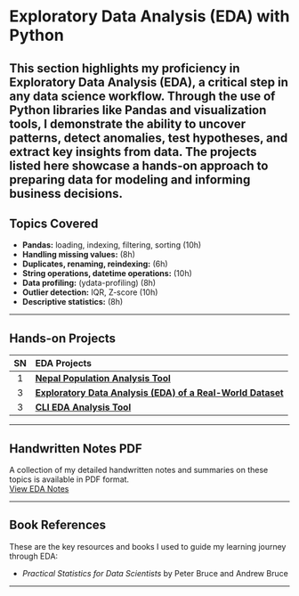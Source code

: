 
# Exploratory Data Analysis (EDA) with Python

This section highlights my proficiency in Exploratory Data Analysis (EDA), a critical step in any data science workflow. Through the use of Python libraries like Pandas and visualization tools, I demonstrate the ability to uncover patterns, detect anomalies, test hypotheses, and extract key insights from data. The projects listed here showcase a hands-on approach to preparing data for modeling and informing business decisions.
---

## Topics Covered

- **Pandas:** loading, indexing, filtering, sorting (10h)
- **Handling missing values:** (8h)
- **Duplicates, renaming, reindexing:** (6h)
- **String operations, datetime operations:** (10h)
- **Data profiling:** (ydata-profiling) (8h)
- **Outlier detection:** IQR, Z-score (10h)
- **Descriptive statistics:** (8h)

---

## Hands-on Projects

| SN | EDA Projects |
|:---:|:---|
| 1 | **[Nepal Population Analysis Tool](https://github.com/DhawaDG/Nepal_Population_Analysis_Tool)** |
| 3 | **[Exploratory Data Analysis (EDA) of a Real-World Dataset](https://github.com/DhawaDG/Exploratory-Data-Analysis-EDA-of-a-Real-World-Dataset)** |
| 3 | **[CLI EDA Analysis Tool](https://github.com/DhawaDG/CLI_ALL_EDA_ANALYSIS_TOOL)** |

---

## Handwritten Notes PDF

A collection of my detailed handwritten notes and summaries on these topics is available in PDF format.  
[View EDA Notes](#)

---

## Book References

These are the key resources and books I used to guide my learning journey through EDA:

- *Practical Statistics for Data Scientists* by Peter Bruce and Andrew Bruce


---
